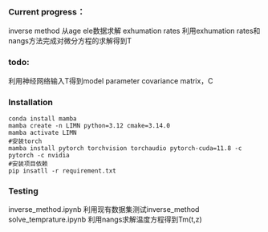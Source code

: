 ### Current progress：
inverse method 从age ele数据求解 exhumation rates
利用exhumation rates和nangs方法完成对微分方程的求解得到T
### todo:
利用神经网络输入T得到model parameter covariance matrix，C
### Installation

    conda install mamba
    mamba create -n LIMN python=3.12 cmake=3.14.0
    mamba activate LIMN
    #安装torch
    mamba install pytorch torchvision torchaudio pytorch-cuda=11.8 -c pytorch -c nvidia
    #安装项目依赖
    pip insatll -r requirement.txt
    
### Testing

inverse_method.ipynb 利用现有数据集测试inverse_method 
solve_temprature.ipynb 利用nangs求解温度方程得到Tm(t,z)